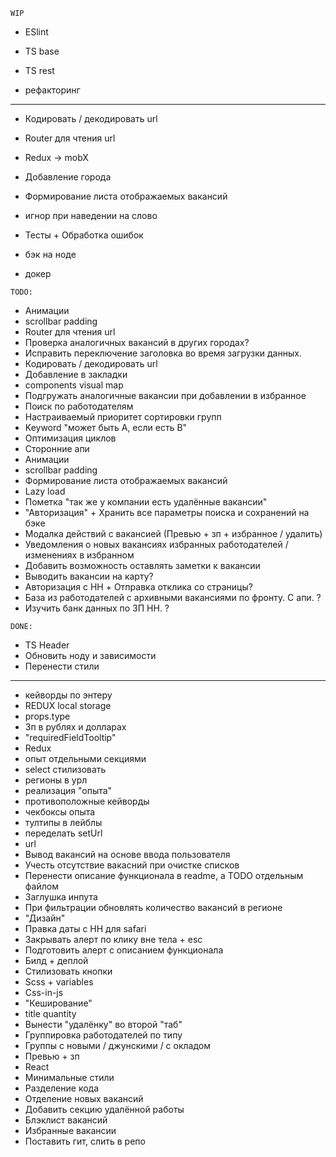 `WIP` 

* ESlint
* TS base

* TS rest

* рефакторинг
___

* Кодировать / декодировать url
* Router для чтения url

* Redux -> mobX

* Добавление города 

* Формирование листа отображаемых вакансий
* игнор при наведении на слово
* Тесты + Обработка ошибок
* бэк на ноде
* докер
 
`TODO:`

* Анимации
* scrollbar padding
* Router для чтения url
* Проверка аналогичных вакансий в других городах?
* Исправить переключение заголовка во время загрузки данных.
* Кодировать / декодировать url
* Добавление в закладки
* components visual map
* Подгружать аналогичные вакансии при добавлении в избранное
* Поиск по работодателям
* Настраиваемый приоритет сортировки групп
* Keyword "может быть A, если есть B"
* Оптимизация циклов
* Сторонние апи
* Анимации
* scrollbar padding
* Формирование листа отображаемых вакансий
* Lazy load
* Пометка "так же у компании есть удалённые вакансии"
* "Авторизация" + Хранить все параметры поиска и сохранений на бэке
* Модалка действий с вакансией (Превью + зп + избранное / удалить)
* Уведомления о новых вакансиях избранных работодателей / изменениях в избранном
* Добавить возможность оставлять заметки к вакансии
* Выводить вакансии на карту?
* Авторизация с HH + Отправка отклика со страницы?
* База из работодателей с архивными вакансиями по фронту. С апи. ?
* Изучить банк данных по ЗП HH. ?

`DONE:`

* TS Header
* Обновить ноду и зависимости
* Перенести стили
---
* кейворды по энтеру
* REDUX local storage
* props.type
* Зп в рублях и долларах
* "requiredFieldTooltip"
* Redux
* опыт отдельными секциями
* select стилизовать
* регионы в урл
* реализация "опыта"
* противоположные кейворды
* чекбоксы опыта
* тултипы в лейблы
* переделать setUrl 
* url
* Вывод вакансий на основе ввода пользователя
* Учесть отсутствие вакасний при очистке списков
* Перенести описание функционала в readme, а TODO отдельным файлом
* Заглушка инпута
* При фильтрации обновлять количество вакансий в регионе
* "Дизайн"
* Правка даты с HH для safari
* Закрывать алерт по клику вне тела + esc
* Подготовить алерт с описанием функционала
* Билд + деплой
* Стилизовать кнопки
* Scss + variables
* Css-in-js
* "Кеширование"
* title quantity
* Вынести "удалёнку" во второй "таб"
* Группировка работодателей по типу
* Группы с новыми / джунскими / с окладом
* Превью + зп
* React
* Минимальные стили
* Разделение кода
* Отделение новых вакансий
* Добавить секцию удалённой работы
* Блэклист вакансий
* Избранные вакансии
* Поставить гит, слить в репо